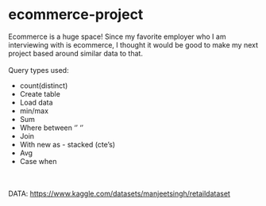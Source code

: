 # ecommerce-project
Ecommerce is a huge space! Since my favorite employer who I am interviewing with is ecommerce, I thought it would be good to make my next project based around similar data to that.
<br><br>
Query types used:
- count(distinct)
- Create table
- Load data
- min/max
- Sum
- Where between ‘’ ‘’
- Join
- With new as - stacked (cte’s)
- Avg
- Case when

<br><br>
DATA: https://www.kaggle.com/datasets/manjeetsingh/retaildataset
